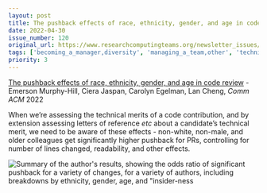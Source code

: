 ```yaml
---
layout: post
title: The pushback effects of race, ethnicity, gender, and age in code review - Emerson Murphy-Hill, Ciera Jaspan, Carolyn Egelman, Lan Cheng, *Comm ACM* 2022
date: 2022-04-30
issue_number: 120
original_url: https://www.researchcomputingteams.org/newsletter_issues/0120
tags: ['becoming_a_manager,diversity', 'managing_a_team,other', 'technical_leadership,other', 'technical_leadership,software_development']
priority: 3
---
```


<!-- markdownlint-disable MD033 -->
<!-- markdownlint-disable MD041 -->
<!-- markdownlint-disable MD049 -->

[The pushback effects of race, ethnicity, gender, and age in code review](https://dl.acm.org/doi/10.1145/3474097) - Emerson Murphy-Hill, Ciera Jaspan, Carolyn Egelman, Lan Cheng, *Comm ACM* 2022

When we’re assessing the technical merits of a code contribution, and by extension assessing letters of reference *etc* about a candidate’s technical merit, we need to be aware of these effects - non-white, non-male, and older colleagues get significantly higher pushback for PRs, controlling for number of lines changed, readability, and other effects.

![Summary of the author's results, showing the odds ratio of significant pushback for a variety of changes, for a variety of authors, including breakdowns by ethnicity, gender, age, and "insider-ness](https://buttondown.s3.amazonaws.com/images/a98a2ba3-edde-4e31-bdc5-189235041065.png)
